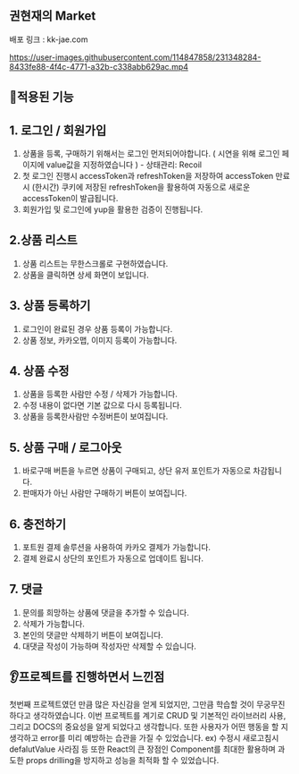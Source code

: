 ## 권현재의 Market

배포 링크 : kk-jae.com 

https://user-images.githubusercontent.com/114847858/231348284-8433fe88-4f4c-4771-a32b-c338abb629ac.mp4

## 📝적용된 기능 

## 1. 로그인 / 회원가입

1. 상품을 등록, 구매하기 위해서는 로그인 먼저되어야합니다. ( 시연을 위해 로그인 페이지에 value값을 지정하였습니다 ) - 상태관리: Recoil 
2. 첫 로그인 진행시 accessToken과 refreshToken을 저장하여 accessToken 만료시 (한시간) 쿠키에 저장된 refreshToken을 활용하여 자동으로 새로운 accessToken이 발급됩니다.
3. 회원가입 및 로그인에 yup을 활용한 검증이 진행됩니다. 

## 2.상품 리스트

1. 상품 리스트는 무한스크롤로 구현하였습니다.
2. 상품을 클릭하면 상세 화면이 보입니다.

## 3. 상품 등록하기

1. 로그인이 완료된 경우 상품 등록이 가능합니다.
2. 상품 정보, 카카오맵, 이미지 등록이 가능합니다.

## 4. 상품 수정

1. 상품을 등록한 사람만 수정 / 삭제가 가능합니다.
2. 수정 내용이 없다면 기본 값으로 다시 등록됩니다. 
3. 상품을 등록한사람만 수정버튼이 보여집니다.

## 5. 상품 구매 / 로그아웃

1. 바로구매 버튼을 누르면 상품이 구매되고, 상단 유저 포인트가 자동으로 차감됩니다. 
2. 판매자가 아닌 사람만 구매하기 버튼이 보여집니다.

## 6. 충전하기 

1. 포트원 결제 솔루션을 사용하여 카카오 결제가 가능합니다.
2. 결제 완료시 상단의 포인트가 자동으로 업데이트 됩니다.

## 7. 댓글 

1. 문의를 희망하는 상품에 댓글을 추가할 수 있습니다. 
2. 삭제가 가능합니다.
3. 본인의 댓글만 삭제하기 버튼이 보여집니다.
4. 대댓글 작성이 가능하며 작성자만 삭제할 수 있습니다.


## 👂프로젝트를 진행하면서 느낀점
 첫번째 프로젝트였던 만큼 많은 자신감을 얻게 되었지만, 그만큼 학습할 것이 무궁무진하다고 생각하였습니다. 이번 프로젝트를 계기로 CRUD 및 기본적인 라이브러리 사용, 그리고 DOCS의 중요성을 알게 되었다고 생각합니다. 또한 사용자가 어떤 행동을 할 지 생각하고 error를 미리 예방하는 습관을 가질 수 있었습니다. ex) 수정시 새로고침시 defalutValue 사라짐 등
또한 React의 큰 장점인 Component를 최대한 활용하며 과도한 props drilling을 방지하고 성능을 최적화 할 수 있었습니다.

  

